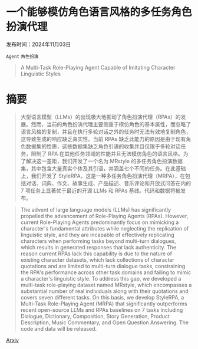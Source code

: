 # 一个能够模仿角色语言风格的多任务角色扮演代理

发布时间：2024年11月03日

`Agent` `角色扮演`

> A Multi-Task Role-Playing Agent Capable of Imitating Character Linguistic Styles

# 摘要

> 大型语言模型（LLMs）的出现极大地推动了角色扮演代理（RPAs）的发展。然而，当前的角色扮演代理主要侧重于模仿角色的基本属性，而忽略了语言风格的复制，并且在执行多轮对话之外的任务时无法有效地复制角色，这导致生成的响应缺乏真实性。当前 RPAs 缺乏此能力的原因是由于现有角色数据集的性质，这些数据集缺乏角色引语的收集并且仅限于多轮对话任务，限制了 RPA 在其他任务领域的性能并且无法模仿角色的语言风格。为了解决这一差距，我们开发了一个名为 MRstyle 的多任务角色扮演数据集，其中包含大量真实个体及其引语，并涵盖七个不同的任务。在此基础上，我们开发了 StyleRPA，这是一种多任务角色扮演代理（MRPA），在包括对话、词典、作文、故事生成、产品描述、音乐评论和开放式问答在内的 7 项任务上显著优于最近的开源 LLMs 和 RPAs 基线。代码和数据将被发布。

> The advent of large language models (LLMs) has significantly propelled the advancement of Role-Playing Agents (RPAs). However, current Role-Playing Agents predominantly focus on mimicking a character's fundamental attributes while neglecting the replication of linguistic style, and they are incapable of effectively replicating characters when performing tasks beyond multi-turn dialogues, which results in generated responses that lack authenticity. The reason current RPAs lack this capability is due to the nature of existing character datasets, which lack collections of character quotations and are limited to multi-turn dialogue tasks, constraining the RPA's performance across other task domains and failing to mimic a character's linguistic style. To address this gap, we developed a multi-task role-playing dataset named MRstyle, which encompasses a substantial number of real individuals along with their quotations and covers seven different tasks. On this basis, we develop StyleRPA, a Multi-Task Role-Playing Agent (MRPA) that significantly outperforms recent open-source LLMs and RPAs baselines on 7 tasks including Dialogue, Dictionary, Composition, Story Generation, Product Description, Music Commentary, and Open Question Answering. The code and data will be released.

[Arxiv](https://arxiv.org/abs/2411.02457)